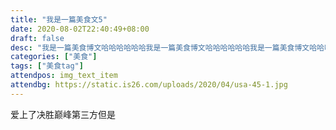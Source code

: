 ```yaml
---
title: "我是一篇美食文5"
date: 2020-08-02T22:40:49+08:00
draft: false
desc: "我是一篇美食博文哈哈哈哈哈哈我是一篇美食博文哈哈哈哈哈哈我是一篇美食博文哈哈哈哈哈哈我是一篇美食博文哈哈哈哈哈哈我是一篇美食博文哈哈哈哈哈哈我是一篇美食博文哈哈哈哈哈哈我是一篇美食博文哈哈哈哈哈哈我是一篇美食博文哈哈哈哈哈哈我是一篇美食博文哈哈哈哈哈哈我是一篇美食博文哈哈哈哈哈哈"
categories: ["美食"]
tags: ["美食tag"]
attendpos: img_text_item
attendbg: https://static.is26.com/uploads/2020/04/usa-45-1.jpg
---
```


爱上了决胜巅峰第三方但是